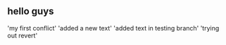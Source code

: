 ## hello guys

'my first conflict'
'added a new text'
'added text in testing branch'
'trying out revert'
